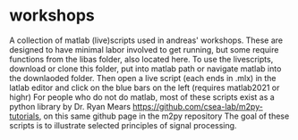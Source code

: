 # workshops
A collection of matlab (live)scripts used in andreas' workshops.
These are designed to have minimal labor involved to get running, but some require functions from the libas folder, also located here. 
To use the livescripts, download or clone this folder, put into matlab path or navigate matlab into the downlaoded folder. 
Then open a live script (each ends in .mlx) in the latlab editor and click on the blue bars on the left (requires matlab2021 or highr)
For people who do not do matlab, most of these scripts exist as a python library by Dr. Ryan Mears https://github.com/csea-lab/m2py-tutorials, on this same github page in the m2py repository
The goal of these scripts is to illustrate selected principles of signal processing. 
